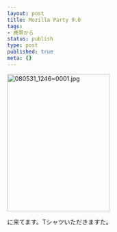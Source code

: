 ```yaml
---
layout: post
title: Mozilla Party 9.0
tags:
- 携帯から
status: publish
type: post
published: true
meta: {}
---
```

<div class="moblogkun-entry">
<img src="http://wo.skr.jp/images/uploads/20080531_4840d76300b59.jpg" width="240" height="320" alt="080531_1246~0001.jpg" />
<p>に来てます。Tシャツいただきますた。<br />
</p>
</div>
